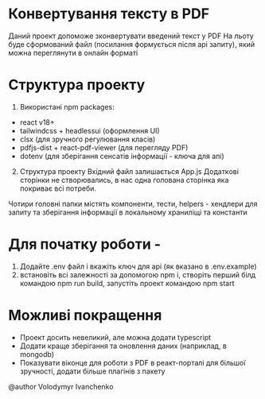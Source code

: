 # Конвертування тексту в PDF

Даний проект допоможе зконвертувати введений текст у PDF
На льоту буде сформований файл (посилання формується після api запиту), який можна переглянути в онлайн форматі

# Структура проекту

1) Використані npm packages: 
- react v18+
- tailwindcss + headlessui (оформлення UI)
- clsx (для зручного регулювання класів)
- pdfjs-dist + react-pdf-viewer (для перегляду PDF)
- dotenv (для зберігання сенсатів інформації - ключа для апі)

2) Структура проекту
Вхідний файл залишається App.js
Додаткові сторінки не створювались, в нас одна голована сторінка яка покриває всі потреби.

Чотири головні папки містять компоненти, тести, helpers - хендлери для запиту та зберігання інформації в локальному храниліщі та константи

# Для початку роботи - 
1) Додайте .env файл і вкажіть ключ для api (як вказано в .env.example)
2) встановіть всі залежності за допомогою npm i, створіть перший білд командою npm run build, запустіть проект командою npm start

# Можливі покращення 
- Проект досить невеликий, але можна додати typescript
- Додати краще зберігання та оновлення даних (наприклад, в mongodb)
- Показувати віконце для роботи з PDF в реакт-порталі для більшої зручності, додати більше плагінів з пакету

@author Volodymyr Ivanchenko
